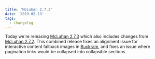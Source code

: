 ```yaml
---
title: 'McLuhan 2.7.3'
date: '2019-02-13'
tags:
  - Changelog
---
```


Today we're releasing
[McLuhan 2.7.3](https://github.com/pressbooks/pressbooks-book/releases/tag/2.7.3) which
also includes changes from
[McLuhan 2.7.2](https://github.com/pressbooks/pressbooks-book/releases/tag/2.7.2). This
combined release fixes an alignment issue for interactive content fallback images in
[Buckram](https://github.com/pressbooks/pressbooks-book/blob/baafe90/packages/buckram/CHANGELOG.md#133),
and fixes an issue where pagination links would be collapsed into collapsible sections.
